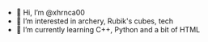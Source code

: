 - 👋 Hi, I’m @xhrnca00
- 👀 I’m interested in archery, Rubik's cubes, tech
- 🌱 I’m currently learning C++, Python and a bit of HTML

<!---
xhrnca00/xhrnca00 is a ✨ special ✨ repository because its `README.md` (this file) appears on your GitHub profile.
You can click the Preview link to take a look at your changes.
--->
